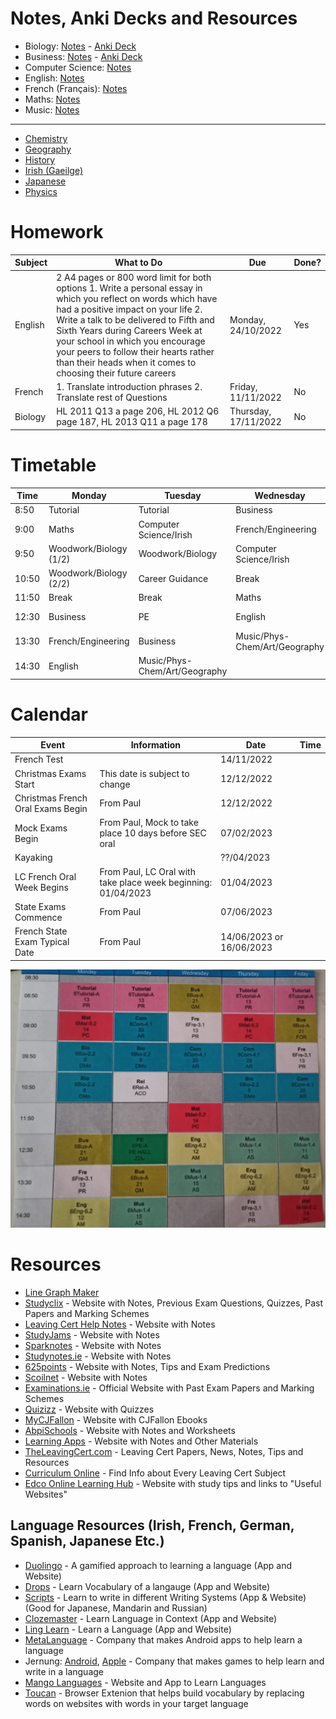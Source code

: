 # Notes, Anki Decks and Resources
- Biology: [Notes](subjects/biology/biology.md) - [Anki Deck](https://github.com/cutthroat78/Leaving-Cert-Notes/releases/download/Biology/Biology.apkg)
- Business: [Notes](subjects/business/business.md) - [Anki Deck](https://github.com/cutthroat78/Leaving-Cert-Notes/releases/download/Business/Business.apkg)
- Computer Science: [Notes](subjects/computer-science/computer-science.md)
- English: [Notes](subjects/english/english.md)
- French (Français): [Notes](subjects/french/french.md)
- Maths: [Notes](subjects/maths/maths.md)
- Music: [Notes](subjects/music/music.md)
<!-- [Study Methods & Tips](study.md)-->

---

- [Chemistry](other-subjects/chemistry.md)
- [Geography](other-subjects/geography.md)
- [History](other-subjects/history.md)
- [Irish (Gaeilge)](other-subjects/irish.md)
- [Japanese](other-subjects/japanese.md)
- [Physics](other-subjects/physics.md)

# Homework

| Subject | What to Do | Due | Done? |
|-|-|-|-|
| English | 2 A4 pages or 800 word limit for both options 1. Write a personal essay in which you reflect on words which have had a positive impact on your life 2. Write a talk to be delivered to Fifth and Sixth Years during Careers Week at your school in which you encourage your peers to follow their hearts rather than their heads when it comes to choosing their future careers | Monday, 24/10/2022 | Yes |
| French | 1. Translate introduction phrases 2. Translate rest of Questions | Friday, 11/11/2022 | No |
| Biology | HL 2011 Q13 a page 206, HL 2012 Q6 page 187, HL 2013 Q11 a page 178 | Thursday, 17/11/2022 | No |

# Timetable

| Time  | Monday                 | Tuesday                       | Wednesday                     | Thursday                      | Friday                            |
|-------|------------------------|-------------------------------|-------------------------------|-------------------------------|-----------------------------------|
| 8:50  | Tutorial               | Tutorial                      | Business                      | Tutorial                      | Tutorial                          |
| 9:00  | Maths                  | Computer Science/Irish        | French/Engineering            | Maths                         | Relationship and Sexual Education |
| 9:50  | Woodwork/Biology (1/2) | Woodwork/Biology              | Computer Science/Irish        | Computer Science/Irish        | French/Engineering                |
| 10:50 | Woodwork/Biology (2/2) | Career Guidance               | Break                         | Woodwork/Biology              | Computer Science/Irish            |
| 11:50 | Break                  | Break                         | Maths                         | Break                         | Break                             |
| 12:30 | Business               | PE                            | English                       | Music/Phys-Chem/Art/Geography | Music/Phys-Chem/Art/Geography     |
| 13:30 | French/Engineering     | Business                      | Music/Phys-Chem/Art/Geography | English                       | English                           |
| 14:30 | English                | Music/Phys-Chem/Art/Geography |                               | French/Engineering            | Maths                             |

# Calendar

| Event | Information | Date | Time |
|-|-|-|-|
| French Test | | 14/11/2022 | |
| Christmas Exams Start | This date is subject to change | 12/12/2022 | |
| Christmas French Oral Exams Begin | From Paul | 12/12/2022 | |
| Mock Exams Begin | From Paul, Mock to take place 10 days before SEC oral | 07/02/2023 | |
| Kayaking | | ??/04/2023 | |
| LC French Oral Week Begins | From Paul, LC Oral with take place week beginning: 01/04/2023 | 01/04/2023 | |
| State Exams Commence | From Paul | 07/06/2023 | |
| French State Exam Typical Date | From Paul | 14/06/2023 or 16/06/2023 | |

![Timetable](timetable.jpeg)

# Resources
- [Line Graph Maker](https://www.rapidtables.com/tools/line-graph.html)
- [Studyclix](https://studyclix.ie/) - Website with Notes, Previous Exam Questions, Quizzes, Past Papers and Marking Schemes
- [Leaving Cert Help Notes](https://leaving-cert-helpnotes.blogspot.com/2014/10/links-to-all-my-posts-by-subject.html) - Website with Notes
- [StudyJams](https://studyjams.scholastic.com/) - Website with Notes
- [Sparknotes](https://www.sparknotes.com/) - Website with Notes
- [Studynotes.ie](https://studynotes.ie/feed/leaving-certificate) - Website with Notes
- [625points](https://www.625points.com/) - Website with Notes, Tips and Exam Predictions
- [Scoilnet](https://www.scoilnet.ie/) - Website with Notes
- [Examinations.ie](https://www.examinations.ie/) - Official Website with Past Exam Papers and Marking Schemes
- [Quizizz](https://quizizz.com/) - Website with Quizzes
- [MyCJFallon](https://my.cjfallon.ie/dashboard/student-resources) - Website with CJFallon Ebooks
- [AbpiSchools](https://www.abpischools.org.uk/) - Website with Notes and Worksheets
- [Learning Apps](https://learningapps.org/) - Website with Notes and Other Materials
- [TheLeavingCert.com](https://www.theleavingcert.com/) - Leaving Cert Papers, News, Notes, Tips and Resources
- [Curriculum Online](https://www.curriculumonline.ie) - Find Info about Every Leaving Cert Subject
- [Edco Online Learning Hub](https://edco.ie/onlinestudyhub) - Website with study tips and links to "Useful Websites"

## Language Resources (Irish, French, German, Spanish, Japanese Etc.)
- [Duolingo](https://www.duolingo.com/) - A gamified approach to learning a language (App and Website)
- [Drops](https://languagedrops.com/) - Learn Vocabulary of a langauge (App and Website)
- [Scripts](https://languagedrops.com/scripts) - Learn to write in different Writing Systems (App & Website) (Good for Japanese, Mandarin and Russian)
- [Clozemaster](https://www.clozemaster.com/) - Learn Language in Context (App and Website)
- [Ling Learn](https://ling-app.com/) - Learn a Language (App and Website)
- [MetaLanguage](https://play.google.com/store/apps/collection/cluster?clp=igM4ChkKEzgwNDgwMjQ4Mjc4OTc0OTY0MzUQCBgDEhkKEzgwNDgwMjQ4Mjc4OTc0OTY0MzUQCBgDGAA%3D:S:ANO1ljIqyhA&gsr=CjuKAzgKGQoTODA0ODAyNDgyNzg5NzQ5NjQzNRAIGAMSGQoTODA0ODAyNDgyNzg5NzQ5NjQzNRAIGAMYAA%3D%3D:S:ANO1ljKKjXw&hl=en_US&gl=US) - Company that makes Android apps to help learn a language
- Jernung: [Android](https://play.google.com/store/apps/dev?id=7157988227995618199&hl=en_US&gl=US), [Apple](https://apps.apple.com/us/developer/jernung/id1268225656#see-all/i-phonei-pad-apps) - Company that makes games to help learn and write in a language
- [Mango Languages](https://mangolanguages.com/) - Website and App to Learn Languages
- [Toucan](https://jointoucan.com/) - Browser Extenion that helps build vocabulary by replacing words on websites with words in your target language
